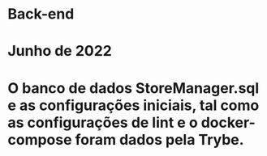 # Back-end

# Junho de 2022

# O banco de dados StoreManager.sql e as configurações iniciais, tal como as configurações de lint e o docker-compose foram dados pela Trybe.
